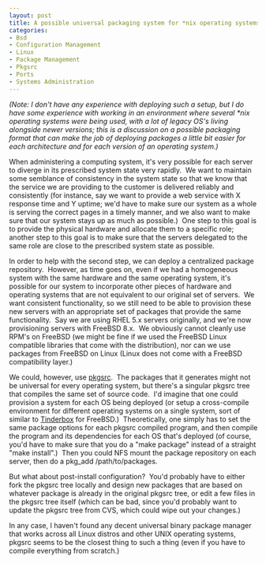 ```yaml
--- 
layout: post
title: A possible universal packaging system for *nix operating systems
categories:
- Bsd
- Configuration Management
- Linux
- Package Management
- Pkgsrc
- Ports
- Systems Administration
---
```

<em>(Note: I don't have any experience with deploying such a setup, but I do have some experience with working in an environment where several *nix operating systems were being used, with a lot of legacy OS's living alongside newer versions; this is a discussion on a possible packaging format that can make the job of deploying packages a little bit easier for each architecture and for each version of an operating system.)</em>

When administering a computing system, it's very possible for each server to diverge in its prescribed system state very rapidly.  We want to maintain some semblance of consistency in the system state so that we know that the service we are providing to the customer is delivered reliably and consistently (for instance, say we want to provide a web service with X response time and Y uptime; we'd have to make sure our system as a whole is serving the correct pages in a timely manner, and we also want to make sure that our system stays up as much as possible.)  One step to this goal is to provide the physical hardware and allocate them to a specific role; another step to this goal is to make sure that the servers delegated to the same role are close to the prescribed system state as possible.

In order to help with the second step, we can deploy a centralized package repository.  However, as time goes on, even if we had a homogeneous system with the same hardware and the same operating system, it's possible for our system to incorporate other pieces of hardware and operating systems that are not equivalent to our original set of servers.  We want consistent functionality, so we still need to be able to provision these new servers with an appropriate set of packages that provide the same functionality.  Say we are using RHEL 5.x servers originally, and we're now provisioning servers with FreeBSD 8.x.  We obviously cannot cleanly use RPM's on FreeBSD (we might be fine if we used the FreeBSD Linux compatible libraries that come with the distribution), nor can we use packages from FreeBSD on Linux (Linux does not come with a FreeBSD compatibility layer.)

We could, however, use <a href="http://www.pkgsrc.org/">pkgsrc</a>.  The packages that it generates might not be universal for every operating system, but there's a singular pkgsrc tree that compiles the same set of source code.  I'd imagine that one could provision a system for each OS being deployed (or setup a cross-compile environment for different operating systems on a single system, sort of similar to <a href="http://tinderbox.marcuscom.com/">Tinderbox</a> for FreeBSD.)  Theoretically, one simply has to set the same package options for each pkgsrc compiled program, and then compile the program and its dependencies for each OS that's deployed (of course, you'd have to make sure that you do a "make package" instead of a straight "make install".)  Then you could NFS mount the package repository on each server, then do a pkg_add /path/to/packages.

But what about post-install configuration?  You'd probably have to either fork the pkgsrc tree locally and design new packages that are based on whatever package is already in the original pkgsrc tree, or edit a few files in the pkgsrc tree itself (which can be bad, since you'd probably want to update the pkgsrc tree from CVS, which could wipe out your changes.)

In any case, I haven't found any decent universal binary package manager that works across all Linux distros and other UNIX operating systems, pkgsrc seems to be the closest thing to such a thing (even if you have to compile everything from scratch.)
